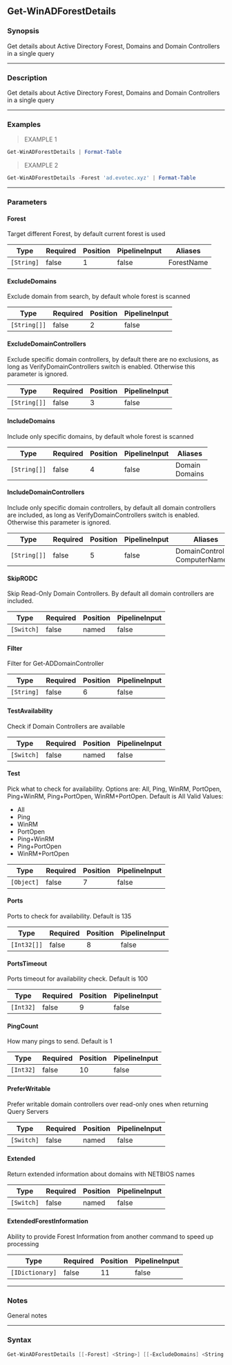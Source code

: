 Get-WinADForestDetails
----------------------

### Synopsis
Get details about Active Directory Forest, Domains and Domain Controllers in a single query

---

### Description

Get details about Active Directory Forest, Domains and Domain Controllers in a single query

---

### Examples
> EXAMPLE 1

```PowerShell
Get-WinADForestDetails | Format-Table
```
> EXAMPLE 2

```PowerShell
Get-WinADForestDetails -Forest 'ad.evotec.xyz' | Format-Table
```

---

### Parameters
#### **Forest**
Target different Forest, by default current forest is used

|Type      |Required|Position|PipelineInput|Aliases   |
|----------|--------|--------|-------------|----------|
|`[String]`|false   |1       |false        |ForestName|

#### **ExcludeDomains**
Exclude domain from search, by default whole forest is scanned

|Type        |Required|Position|PipelineInput|
|------------|--------|--------|-------------|
|`[String[]]`|false   |2       |false        |

#### **ExcludeDomainControllers**
Exclude specific domain controllers, by default there are no exclusions, as long as VerifyDomainControllers switch is enabled. Otherwise this parameter is ignored.

|Type        |Required|Position|PipelineInput|
|------------|--------|--------|-------------|
|`[String[]]`|false   |3       |false        |

#### **IncludeDomains**
Include only specific domains, by default whole forest is scanned

|Type        |Required|Position|PipelineInput|Aliases           |
|------------|--------|--------|-------------|------------------|
|`[String[]]`|false   |4       |false        |Domain<br/>Domains|

#### **IncludeDomainControllers**
Include only specific domain controllers, by default all domain controllers are included, as long as VerifyDomainControllers switch is enabled. Otherwise this parameter is ignored.

|Type        |Required|Position|PipelineInput|Aliases                           |
|------------|--------|--------|-------------|----------------------------------|
|`[String[]]`|false   |5       |false        |DomainControllers<br/>ComputerName|

#### **SkipRODC**
Skip Read-Only Domain Controllers. By default all domain controllers are included.

|Type      |Required|Position|PipelineInput|
|----------|--------|--------|-------------|
|`[Switch]`|false   |named   |false        |

#### **Filter**
Filter for Get-ADDomainController

|Type      |Required|Position|PipelineInput|
|----------|--------|--------|-------------|
|`[String]`|false   |6       |false        |

#### **TestAvailability**
Check if Domain Controllers are available

|Type      |Required|Position|PipelineInput|
|----------|--------|--------|-------------|
|`[Switch]`|false   |named   |false        |

#### **Test**
Pick what to check for availability. Options are: All, Ping, WinRM, PortOpen, Ping+WinRM, Ping+PortOpen, WinRM+PortOpen. Default is All
Valid Values:

* All
* Ping
* WinRM
* PortOpen
* Ping+WinRM
* Ping+PortOpen
* WinRM+PortOpen

|Type      |Required|Position|PipelineInput|
|----------|--------|--------|-------------|
|`[Object]`|false   |7       |false        |

#### **Ports**
Ports to check for availability. Default is 135

|Type       |Required|Position|PipelineInput|
|-----------|--------|--------|-------------|
|`[Int32[]]`|false   |8       |false        |

#### **PortsTimeout**
Ports timeout for availability check. Default is 100

|Type     |Required|Position|PipelineInput|
|---------|--------|--------|-------------|
|`[Int32]`|false   |9       |false        |

#### **PingCount**
How many pings to send. Default is 1

|Type     |Required|Position|PipelineInput|
|---------|--------|--------|-------------|
|`[Int32]`|false   |10      |false        |

#### **PreferWritable**
Prefer writable domain controllers over read-only ones when returning Query Servers

|Type      |Required|Position|PipelineInput|
|----------|--------|--------|-------------|
|`[Switch]`|false   |named   |false        |

#### **Extended**
Return extended information about domains with NETBIOS names

|Type      |Required|Position|PipelineInput|
|----------|--------|--------|-------------|
|`[Switch]`|false   |named   |false        |

#### **ExtendedForestInformation**
Ability to provide Forest Information from another command to speed up processing

|Type           |Required|Position|PipelineInput|
|---------------|--------|--------|-------------|
|`[IDictionary]`|false   |11      |false        |

---

### Notes
General notes

---

### Syntax
```PowerShell
Get-WinADForestDetails [[-Forest] <String>] [[-ExcludeDomains] <String[]>] [[-ExcludeDomainControllers] <String[]>] [[-IncludeDomains] <String[]>] [[-IncludeDomainControllers] <String[]>] [-SkipRODC] [[-Filter] <String>] [-TestAvailability] [[-Test] <Object>] [[-Ports] <Int32[]>] [[-PortsTimeout] <Int32>] [[-PingCount] <Int32>] [-PreferWritable] [-Extended] [[-ExtendedForestInformation] <IDictionary>] [<CommonParameters>]
```

